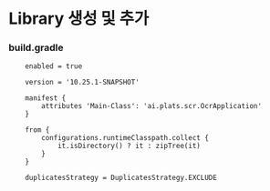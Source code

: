 # Library 생성 및 추가

### build.gradle
```
    enabled = true

    version = '10.25.1-SNAPSHOT'

    manifest {
        attributes 'Main-Class': 'ai.plats.scr.OcrApplication'
    }

    from {
        configurations.runtimeClasspath.collect {
            it.isDirectory() ? it : zipTree(it)
        }
    }

    duplicatesStrategy = DuplicatesStrategy.EXCLUDE
```

### 

### 
